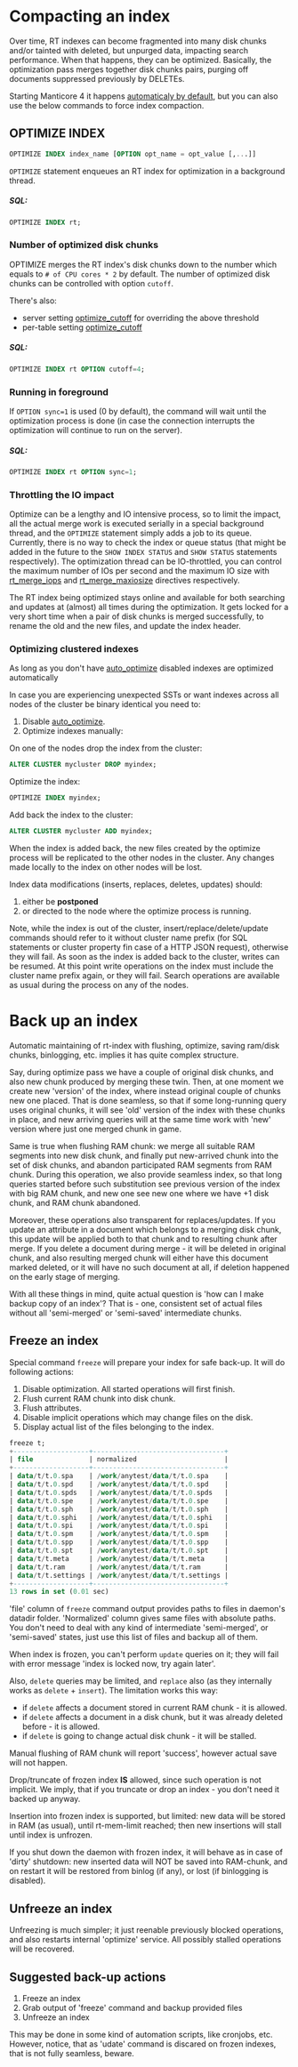 # Compacting an index

Over time, RT indexes can become fragmented into many disk chunks and/or tainted with deleted, but unpurged data, impacting search performance. When that happens, they can be optimized. Basically, the optimization pass merges together disk chunks pairs, purging off documents suppressed previously by DELETEs.

Starting Manticore 4 it happens [automaticaly by default](../Server_settings/Searchd.md#auto_optimize), but you can also use the below commands to force index compaction.

## OPTIMIZE INDEX

<!-- example optimize -->
```sql
OPTIMIZE INDEX index_name [OPTION opt_name = opt_value [,...]]
```

`OPTIMIZE` statement enqueues an RT index for optimization in a background thread.

<!-- intro -->
##### SQL:

<!-- request SQL -->

```sql
OPTIMIZE INDEX rt;
```
<!-- end -->

### Number of optimized disk chunks

<!-- example optimize_cutoff -->

OPTIMIZE merges the RT index's disk chunks down to the number which equals to `# of CPU cores * 2` by default.  The number of optimized disk chunks can be controlled with option `cutoff`.

There's also:
* server setting [optimize_cutoff](../Server_settings/Searchd.md#optimize_cutoff) for overriding the above threshold
* per-table setting [optimize_cutoff](../Creating_an_index/Local_indexes/Plain_and_real-time_index_settings.md#optimize_cutoff)

<!-- intro -->
##### SQL:

<!-- request SQL -->

```sql
OPTIMIZE INDEX rt OPTION cutoff=4;
```
<!-- end -->

### Running in foreground

<!-- example optimize_sync -->

If `OPTION sync=1` is used (0 by default), the command will wait until the optimization process is done (in case the connection interrupts the optimization will continue to run on the server).

<!-- intro -->
##### SQL:

<!-- request SQL -->

```sql
OPTIMIZE INDEX rt OPTION sync=1;
```
<!-- end -->

### Throttling the IO impact

Optimize can be a lengthy and IO intensive process, so to limit the impact, all the actual merge work is executed serially in a special background thread, and the `OPTIMIZE` statement simply adds a job to its queue. Currently, there is no way to check the index or queue status (that might be added in the future to the `SHOW INDEX STATUS` and `SHOW STATUS` statements respectively). The optimization thread can be IO-throttled, you can control the maximum number of IOs per second and the maximum IO size with [rt_merge_iops](../Server_settings/Searchd.md#rt_merge_iops) and [rt_merge_maxiosize](../Server_settings/Searchd.md#rt_merge_maxiosize) directives respectively.

The RT index being optimized stays online and available for both searching and updates at (almost) all times during the optimization. It gets locked for a very short time when a pair of disk chunks is merged successfully, to rename the old and the new files, and update the index header.

### Optimizing clustered indexes

As long as you don't have [auto_optimize](../Server_settings/Searchd.md#auto_optimize) disabled indexes are optimized automatically

In case you are experiencing unexpected SSTs or want indexes across all nodes of the cluster be binary identical you need to:
1. Disable [auto_optimize](../Server_settings/Searchd.md#auto_optimize).
2. Optimize indexes manually:
<!-- example cluster_manual_drop -->
On one of the nodes drop the index from the cluster:
<!-- request SQL -->
```sql
ALTER CLUSTER mycluster DROP myindex;
```
<!-- end -->
<!-- example cluster_manual_optimize -->
Optimize the index:
<!-- request SQL -->
```sql
OPTIMIZE INDEX myindex;
```
<!-- end -->
<!-- example cluster_manual_add -->
Add back the index to the cluster:
<!-- request SQL -->
```sql
ALTER CLUSTER mycluster ADD myindex;
```
<!-- end -->
When the index is added back, the new files created by the optimize process will be replicated to the other nodes in the cluster.
Any changes made locally to the index on other nodes will be lost.

Index data modifications (inserts, replaces, deletes, updates) should:
1. either be **postponed**
2. or directed to the node where the optimize process is running.

Note, while the index is out of the cluster, insert/replace/delete/update commands should refer to it without cluster name prefix (for SQL statements or cluster property fin case of a HTTP JSON request), otherwise they will fail.
As soon as the index is added back to the cluster, writes can be resumed. At this point write operations on the index must include the cluster name prefix again, or they will fail.
Search operations are available as usual during the process on any of the nodes.

# Back up an index

Automatic maintaining of rt-index with flushing, optimize, saving ram/disk chunks, binlogging, etc. implies it has quite complex structure.

Say, during optimize pass we have a couple of original disk chunks, and also new chunk produced by merging these twin. Then, at one moment we create new 'version' of the index, where instead original couple of chunks new one placed. That is done seamless, so that if some long-running query uses original chunks, it will see 'old' version of the index with these chunks in place, and new arriving queries will at the same time work with 'new' version where just one merged chunk in game. 

Same is true when flushing RAM chunk: we merge all suitable RAM segments into new disk chunk, and finally put new-arrived chunk into the set of disk chunks, and abandon participated RAM segments from RAM chunk. During this operation, we also provide seamless index, so that long queries started before such substitution see previous version of the index with big RAM chunk, and new one see new one where we have +1 disk chunk, and RAM chunk abandoned.

Moreover, these operations also transparent for replaces/updates. If you update an attribute in a document which belongs to a merging disk chunk, this update will be applied both to that chunk and to resulting chunk after merge. If you delete a document during merge - it will be deleted in original chunk, and also resulting merged chunk will either have this document marked deleted, or it will have no such document at all, if deletion happened on the early stage of merging.

With all these things in mind, quite actual question is 'how can I make backup copy of an index'? That is - one, consistent set of actual files without all 'semi-merged' or 'semi-saved' intermediate chunks.

## Freeze an index

Special command `freeze` will prepare your index for safe back-up. It will do following actions:

1. Disable optimization. All started operations will first finish.
2. Flush current RAM chunk into disk chunk.
3. Flush attributes.
4. Disable implicit operations which may change files on the disk.
5. Display actual list of the files belonging to the index.

```sql
freeze t;
+-------------------+---------------------------------+
| file              | normalized                      |
+-------------------+---------------------------------+
| data/t/t.0.spa    | /work/anytest/data/t/t.0.spa    |
| data/t/t.0.spd    | /work/anytest/data/t/t.0.spd    |
| data/t/t.0.spds   | /work/anytest/data/t/t.0.spds   |
| data/t/t.0.spe    | /work/anytest/data/t/t.0.spe    |
| data/t/t.0.sph    | /work/anytest/data/t/t.0.sph    |
| data/t/t.0.sphi   | /work/anytest/data/t/t.0.sphi   |
| data/t/t.0.spi    | /work/anytest/data/t/t.0.spi    |
| data/t/t.0.spm    | /work/anytest/data/t/t.0.spm    |
| data/t/t.0.spp    | /work/anytest/data/t/t.0.spp    |
| data/t/t.0.spt    | /work/anytest/data/t/t.0.spt    |
| data/t/t.meta     | /work/anytest/data/t/t.meta     |
| data/t/t.ram      | /work/anytest/data/t/t.ram      |
| data/t/t.settings | /work/anytest/data/t/t.settings |
+-------------------+---------------------------------+
13 rows in set (0.01 sec)
```
'file' column of `freeze` command output provides paths to files in daemon's datadir folder. 'Normalized' column gives same files with absolute paths. You don't need to deal with any kind of intermediate 'semi-merged', or 'semi-saved' states, just use this list of files and backup all of them.

When index is frozen, you can't perform `update` queries on it; they will fail with error message 'index is locked now,
try again later'.

Also, `delete` queries may be limited, and `replace` also (as they internally works as `delete` + `insert`). The limitation works this way:

* if `delete` affects a document stored in current RAM chunk - it is allowed.
* if `delete` affects a document in a disk chunk, but it was already deleted before - it is allowed.
* if `delete` is going to change actual disk chunk - it will be stalled.

Manual flushing of RAM chunk will report 'success', however actual save will not happen.

Drop/truncate of frozen index **IS** allowed, since such operation is not implicit. We imply, that if you truncate or drop an index - you don't need it backed up anyway.

Insertion into frozen index is supported, but limited: new data will be stored in RAM (as usual), until rt-mem-limit reached; then new insertions will stall until index is unfrozen.

If you shut down the daemon with frozen index, it will behave as in case of 'dirty' shutdown: new inserted data will NOT be saved into RAM-chunk, and on restart it will be restored from binlog (if any), or lost (if binlogging is disabled).

## Unfreeze an index

Unfreezing is much simpler; it just reenable previously blocked operations, and also restarts internal 'optimize' service. All possibly stalled operations will be recovered.

## Suggested back-up actions

1. Freeze an index
2. Grab output of 'freeze' command and backup provided files
3. Unfreeze an index

This may be done in some kind of automation scripts, like cronjobs, etc. However, notice, that as 'udate' command is discared on frozen indexes, that is not fully seamless, beware.